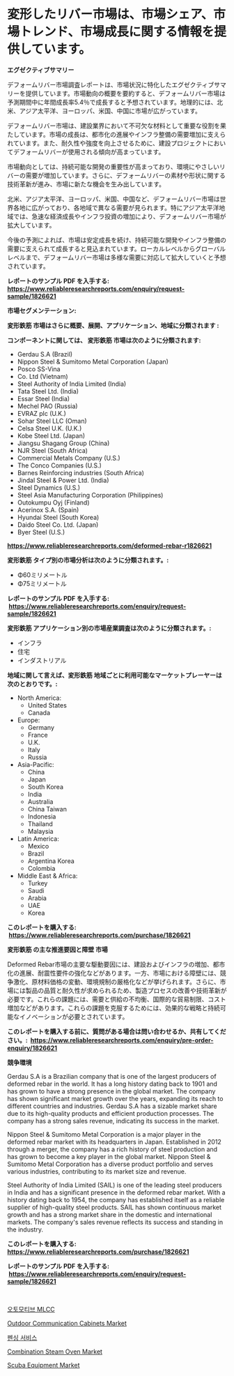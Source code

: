 <p><h1>変形したリバー市場は、市場シェア、市場トレンド、市場成長に関する情報を提供しています。</h1></p><p><strong>エグゼクティブサマリー</strong></p>
<p><p>デフォームリバー市場調査レポートは、市場状況に特化したエグゼクティブサマリーを提供しています。市場動向の概要を要約すると、デフォームリバー市場は予測期間中に年間成長率5.4％で成長すると予想されています。地理的には、北米、アジア太平洋、ヨーロッパ、米国、中国に市場が広がっています。</p><p>デフォームリバー市場は、建設業界において不可欠な材料として重要な役割を果たしています。市場の成長は、都市化の進展やインフラ整備の需要増加に支えられています。また、耐久性や強度を向上させるために、建設プロジェクトにおいてデフォームリバーが使用される傾向が高まっています。</p><p>市場動向としては、持続可能な開発の重要性が高まっており、環境にやさしいリバーの需要が増加しています。さらに、デフォームリバーの素材や形状に関する技術革新が進み、市場に新たな機会を生み出しています。</p><p>北米、アジア太平洋、ヨーロッパ、米国、中国など、デフォームリバー市場は世界各地に広がっており、各地域で異なる需要が見られます。特にアジア太平洋地域では、急速な経済成長やインフラ投資の増加により、デフォームリバー市場が拡大しています。</p><p>今後の予測によれば、市場は安定成長を続け、持続可能な開発やインフラ整備の需要に支えられて成長すると見込まれています。ローカルレベルからグローバルレベルまで、デフォームリバー市場は多様な需要に対応して拡大していくと予想されています。</p></p>
<p><strong>レポートのサンプル PDF を入手する: <a href="https://www.reliableresearchreports.com/enquiry/request-sample/1826621">https://www.reliableresearchreports.com/enquiry/request-sample/1826621</a></strong></p>
<p><strong>市場セグメンテーション:</strong></p>
<p><strong> 変形鉄筋 市場はさらに概要、展開、アプリケーション、地域に分類されます :</strong></p>
<p><strong>コンポーネントに関しては、 変形鉄筋 市場は次のように分類されます: &nbsp;</strong></p>
<p><ul><li>Gerdau S.A (Brazil)</li><li>Nippon Steel & Sumitomo Metal Corporation (Japan)</li><li>Posco SS-Vina</li><li>Co. Ltd (Vietnam)</li><li>Steel Authority of India Limited (India)</li><li>Tata Steel Ltd. (India)</li><li>Essar Steel (India)</li><li>Mechel PAO (Russia)</li><li>EVRAZ plc (U.K.)</li><li>Sohar Steel LLC (Oman)</li><li>Celsa Steel U.K. (U.K.)</li><li>Kobe Steel Ltd. (Japan)</li><li>Jiangsu Shagang Group (China)</li><li>NJR Steel (South Africa)</li><li>Commercial Metals Company (U.S.)</li><li>The Conco Companies (U.S.)</li><li>Barnes Reinforcing industries (South Africa)</li><li>Jindal Steel & Power Ltd. (India)</li><li>Steel Dynamics (U.S.)</li><li>Steel Asia Manufacturing Corporation (Philippines)</li><li>Outokumpu Oyj (Finland)</li><li>Acerinox S.A. (Spain)</li><li>Hyundai Steel (South Korea)</li><li>Daido Steel Co. Ltd. (Japan)</li><li>Byer Steel (U.S.)</li></ul></p>
<p><strong><a href="https://www.reliableresearchreports.com/deformed-rebar-r1826621">https://www.reliableresearchreports.com/deformed-rebar-r1826621</a></strong></p>
<p><strong> 変形鉄筋 タイプ別の市場分析は次のように分類されます。:</strong></p>
<p><ul><li>Φ60ミリメートル</li><li>Φ75ミリメートル</li></ul></p>
<p><strong>レポートのサンプル PDF を入手する: &nbsp;<a href="https://www.reliableresearchreports.com/enquiry/request-sample/1826621">https://www.reliableresearchreports.com/enquiry/request-sample/1826621</a></strong></p>
<p><strong> 変形鉄筋 アプリケーション別の市場産業調査は次のように分類されます。:</strong></p>
<p><ul><li>インフラ</li><li>住宅</li><li>インダストリアル</li></ul></p>
<p><strong>地域に関して言えば、変形鉄筋 地域ごとに利用可能なマーケットプレーヤーは次のとおりです。:</strong></p>
<p><ul>
    <li>
        North America:
        <ul>
            <li>United States</li>
            <li>Canada</li>
        </ul>
    </li>
    <li>
        Europe:
        <ul>
            <li>Germany</li>
            <li>France</li>
            <li>U.K.</li>
            <li>Italy</li>
            <li>Russia</li>
        </ul>
    </li>
    <li>
        Asia-Pacific:
        <ul>
            <li>China</li>
            <li>Japan</li>
            <li>South Korea</li>
            <li>India</li>
            <li>Australia</li>
            <li>China Taiwan</li>
            <li>Indonesia</li>
            <li>Thailand</li>
            <li>Malaysia</li>
        </ul>
    </li>
    <li>
        Latin America:
        <ul>
            <li>Mexico</li>
            <li>Brazil</li>
            <li>Argentina Korea</li>
            <li>Colombia</li>
        </ul>
    </li>
    <li>
        Middle East & Africa:
        <ul>
            <li>Turkey</li>
            <li>Saudi</li>
            <li>Arabia</li>
            <li>UAE</li>
            <li>Korea</li>
        </ul>
    </li>
    </ul></p>
<p><strong>このレポートを購入する: &nbsp;<a href="https://www.reliableresearchreports.com/purchase/1826621">https://www.reliableresearchreports.com/purchase/1826621</a></strong></p>
<p><strong>変形鉄筋 の主な推進要因と障壁 市場</strong></p>
<p><p>Deformed Rebar市場の主要な駆動要因には、建設およびインフラの増加、都市化の進展、耐震性要件の強化などがあります。一方、市場における障壁には、競争激化、原材料価格の変動、環境規制の厳格化などが挙げられます。さらに、市場には製品の品質と耐久性が求められるため、製造プロセスの改善や技術革新が必要です。これらの課題には、需要と供給の不均衡、国際的な貿易制限、コスト増加などがあります。これらの課題を克服するためには、効果的な戦略と持続可能なイノベーションが必要とされています。</p></p>
<p><strong>このレポートを購入する前に、質問がある場合は問い合わせるか、共有してください。:&nbsp; <a href="https://www.reliableresearchreports.com/enquiry/pre-order-enquiry/1826621">https://www.reliableresearchreports.com/enquiry/pre-order-enquiry/1826621</a></strong></p>
<p><strong>競争環境</strong></p>
<p><p>Gerdau S.A is a Brazilian company that is one of the largest producers of deformed rebar in the world. It has a long history dating back to 1901 and has grown to have a strong presence in the global market. The company has shown significant market growth over the years, expanding its reach to different countries and industries. Gerdau S.A has a sizable market share due to its high-quality products and efficient production processes. The company has a strong sales revenue, indicating its success in the market.</p><p>Nippon Steel & Sumitomo Metal Corporation is a major player in the deformed rebar market with its headquarters in Japan. Established in 2012 through a merger, the company has a rich history of steel production and has grown to become a key player in the global market. Nippon Steel & Sumitomo Metal Corporation has a diverse product portfolio and serves various industries, contributing to its market size and revenue.</p><p>Steel Authority of India Limited (SAIL) is one of the leading steel producers in India and has a significant presence in the deformed rebar market. With a history dating back to 1954, the company has established itself as a reliable supplier of high-quality steel products. SAIL has shown continuous market growth and has a strong market share in the domestic and international markets. The company's sales revenue reflects its success and standing in the industry.</p></p>
<p><strong>このレポートを購入する: &nbsp; <a href="https://www.reliableresearchreports.com/purchase/1826621">https://www.reliableresearchreports.com/purchase/1826621</a></strong></p>
<p><strong>レポートのサンプル PDF を入手する: &nbsp;<a href="https://www.reliableresearchreports.com/enquiry/request-sample/1826621">https://www.reliableresearchreports.com/enquiry/request-sample/1826621</a></strong><strong></strong></p>
<p>&nbsp;</p>
<p><p><a href="https://medium.com/@flower89678/%EC%9E%90%EB%8F%99%EC%B0%A8-mlcc-%EC%8B%9C%EC%9E%A5-%EC%A7%80%ED%91%9C-%ED%95%B4%EB%8F%85-%EC%8B%9C%EC%9E%A5-%EC%A0%90%EC%9C%A0%EC%9C%A8-%ED%8A%B8%EB%A0%8C%EB%93%9C-%EB%B0%8F-%EC%84%B1%EC%9E%A5-%ED%8C%A8%ED%84%B4-70829d21c2b5">오토모티브 MLCC</a></p><p><a href="https://github.com/biheemgalvinlouises6hokrh3h/Market-Research-Report-List-2/blob/main/outdoor-communication-cabinets-market.md">Outdoor Communication Cabinets Market</a></p><p><a href="https://medium.com/@snake68678/2024%EB%85%84%EB%B6%80%ED%84%B0-2031%EB%85%84%EA%B9%8C%EC%A7%80-%EC%98%88%EC%83%81%EB%90%98%EB%8A%94-%ED%8E%9C%EC%8B%B1-%EC%84%9C%EB%B9%84%EC%8A%A4-%EC%8B%9C%EC%9E%A5-%EB%8F%99%ED%96%A5-%EB%B0%8F-%EC%8B%9C%EC%9E%A5-%EB%B6%84%EC%84%9D-063a15acda0f">펜싱 서비스</a></p><p><a href="https://www.linkedin.com/pulse/analyzing-combination-steam-oven-market-global-industry-perspective-uhpme?trackingId=EVXMbiXhTcajMIiWVWlTzQ%3D%3D">Combination Steam Oven Market</a></p><p><a href="https://www.linkedin.com/pulse/scuba-equipment-market-size-trends-complete-industry-overview-k7upe?trackingId=rT1lcDRjR%2BEz3fR6dKdHpg%3D%3D">Scuba Equipment Market</a></p></p>